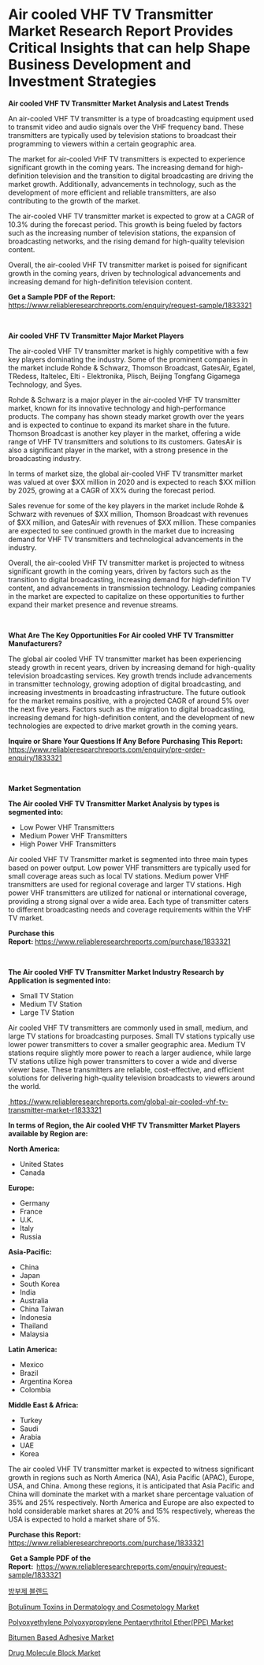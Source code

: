 <p><h1>Air cooled VHF TV Transmitter Market Research Report Provides Critical Insights that can help Shape Business Development and Investment Strategies</h1></p><p><strong>Air cooled VHF TV Transmitter Market Analysis and Latest Trends</strong></p>
<p><p>An air-cooled VHF TV transmitter is a type of broadcasting equipment used to transmit video and audio signals over the VHF frequency band. These transmitters are typically used by television stations to broadcast their programming to viewers within a certain geographic area.</p><p>The market for air-cooled VHF TV transmitters is expected to experience significant growth in the coming years. The increasing demand for high-definition television and the transition to digital broadcasting are driving the market growth. Additionally, advancements in technology, such as the development of more efficient and reliable transmitters, are also contributing to the growth of the market.</p><p>The air-cooled VHF TV transmitter market is expected to grow at a CAGR of 10.3% during the forecast period. This growth is being fueled by factors such as the increasing number of television stations, the expansion of broadcasting networks, and the rising demand for high-quality television content.</p><p>Overall, the air-cooled VHF TV transmitter market is poised for significant growth in the coming years, driven by technological advancements and increasing demand for high-definition television content.</p></p>
<p><strong>Get a Sample PDF of the Report:&nbsp;</strong> <a href="https://www.reliableresearchreports.com/enquiry/request-sample/1833321">https://www.reliableresearchreports.com/enquiry/request-sample/1833321</a></p>
<p>&nbsp;</p>
<p><strong>Air cooled VHF TV Transmitter Major Market Players</strong></p>
<p><p>The air-cooled VHF TV transmitter market is highly competitive with a few key players dominating the industry. Some of the prominent companies in the market include Rohde & Schwarz, Thomson Broadcast, GatesAir, Egatel, TRedess, Italtelec, Elti - Elektronika, Plisch, Beijing Tongfang Gigamega Technology, and Syes. </p><p>Rohde & Schwarz is a major player in the air-cooled VHF TV transmitter market, known for its innovative technology and high-performance products. The company has shown steady market growth over the years and is expected to continue to expand its market share in the future. Thomson Broadcast is another key player in the market, offering a wide range of VHF TV transmitters and solutions to its customers. GatesAir is also a significant player in the market, with a strong presence in the broadcasting industry.</p><p>In terms of market size, the global air-cooled VHF TV transmitter market was valued at over $XX million in 2020 and is expected to reach $XX million by 2025, growing at a CAGR of XX% during the forecast period.</p><p>Sales revenue for some of the key players in the market include Rohde & Schwarz with revenues of $XX million, Thomson Broadcast with revenues of $XX million, and GatesAir with revenues of $XX million. These companies are expected to see continued growth in the market due to increasing demand for VHF TV transmitters and technological advancements in the industry. </p><p>Overall, the air-cooled VHF TV transmitter market is projected to witness significant growth in the coming years, driven by factors such as the transition to digital broadcasting, increasing demand for high-definition TV content, and advancements in transmission technology. Leading companies in the market are expected to capitalize on these opportunities to further expand their market presence and revenue streams.</p></p>
<p>&nbsp;</p>
<p><strong>What Are The Key Opportunities For Air cooled VHF TV Transmitter Manufacturers?</strong></p>
<p><p>The global air cooled VHF TV transmitter market has been experiencing steady growth in recent years, driven by increasing demand for high-quality television broadcasting services. Key growth trends include advancements in transmitter technology, growing adoption of digital broadcasting, and increasing investments in broadcasting infrastructure. The future outlook for the market remains positive, with a projected CAGR of around 5% over the next five years. Factors such as the migration to digital broadcasting, increasing demand for high-definition content, and the development of new technologies are expected to drive market growth in the coming years.</p></p>
<p><strong>Inquire or Share Your Questions If Any Before Purchasing This Report:</strong> <a href="https://www.reliableresearchreports.com/enquiry/pre-order-enquiry/1833321">https://www.reliableresearchreports.com/enquiry/pre-order-enquiry/1833321</a></p>
<p>&nbsp;</p>
<p><strong>Market Segmentation</strong></p>
<p><strong>The Air cooled VHF TV Transmitter Market Analysis by types is segmented into:</strong></p>
<p><ul><li>Low Power VHF Transmitters</li><li>Medium Power VHF Transmitters</li><li>High Power VHF Transmitters</li></ul></p>
<p><p>Air cooled VHF TV Transmitter market is segmented into three main types based on power output. Low power VHF transmitters are typically used for small coverage areas such as local TV stations. Medium power VHF transmitters are used for regional coverage and larger TV stations. High power VHF transmitters are utilized for national or international coverage, providing a strong signal over a wide area. Each type of transmitter caters to different broadcasting needs and coverage requirements within the VHF TV market.</p></p>
<p><strong>Purchase this Report:&nbsp;</strong><a href="https://www.reliableresearchreports.com/purchase/1833321">https://www.reliableresearchreports.com/purchase/1833321</a></p>
<p>&nbsp;</p>
<p><strong>The Air cooled VHF TV Transmitter Market Industry Research by Application is segmented into:</strong></p>
<p><ul><li>Small TV Station</li><li>Medium TV Station</li><li>Large TV Station</li></ul></p>
<p><p>Air cooled VHF TV transmitters are commonly used in small, medium, and large TV stations for broadcasting purposes. Small TV stations typically use lower power transmitters to cover a smaller geographic area. Medium TV stations require slightly more power to reach a larger audience, while large TV stations utilize high power transmitters to cover a wide and diverse viewer base. These transmitters are reliable, cost-effective, and efficient solutions for delivering high-quality television broadcasts to viewers around the world.</p></p>
<p><a href="https://www.reliableresearchreports.com/global-air-cooled-vhf-tv-transmitter-market-r1833321">&nbsp;https://www.reliableresearchreports.com/global-air-cooled-vhf-tv-transmitter-market-r1833321</a></p>
<p><strong>In terms of Region, the Air cooled VHF TV Transmitter Market Players available by Region are:</strong></p>
<p>
    <p> <strong> North America: </strong>
        <ul>
            <li>United States</li>
            <li>Canada</li>
        </ul>
        </p> 
    <p> <strong> Europe: </strong>
        <ul>
            <li>Germany</li>
            <li>France</li>
            <li>U.K.</li>
            <li>Italy</li>
            <li>Russia</li>
        </ul>
        </p> 
    <p> <strong> Asia-Pacific: </strong>
        <ul>
            <li>China</li>
            <li>Japan</li>
            <li>South Korea</li>
            <li>India</li>
            <li>Australia</li>
            <li>China Taiwan</li>
            <li>Indonesia</li>
            <li>Thailand</li>
            <li>Malaysia</li>
        </ul>
        </p> 
    <p> <strong> Latin America: </strong>
        <ul>
            <li>Mexico</li>
            <li>Brazil</li>
            <li>Argentina Korea</li>
            <li>Colombia</li>
        </ul>
        </p> 
    <p> <strong> Middle East & Africa: </strong>
        <ul>
            <li>Turkey</li>
            <li>Saudi</li>
            <li>Arabia</li>
            <li>UAE</li>
            <li>Korea</li>
        </ul>
    </p>
    </p>
<p><p>The air cooled VHF TV transmitter market is expected to witness significant growth in regions such as North America (NA), Asia Pacific (APAC), Europe, USA, and China. Among these regions, it is anticipated that Asia Pacific and China will dominate the market with a market share percentage valuation of 35% and 25% respectively. North America and Europe are also expected to hold considerable market shares at 20% and 15% respectively, whereas the USA is expected to hold a market share of 5%.</p></p>
<p><strong>Purchase this Report: </strong><a href="https://www.reliableresearchreports.com/purchase/1833321">https://www.reliableresearchreports.com/purchase/1833321</a></p>
<p>&nbsp;<strong>Get a Sample PDF of the Report:&nbsp;&nbsp;</strong><a href="https://www.reliableresearchreports.com/enquiry/request-sample/1833321">https://www.reliableresearchreports.com/enquiry/request-sample/1833321</a></p>
<p><strong></strong></p>
<p><p><a href="https://github.com/vsckjg50460/Market-Research-Report-List-3/blob/main/1576105128435.md">방부제 블렌드</a></p><p><a href="https://github.com/kumertitash/Market-Research-Report-List-1/blob/main/botulinum-toxins-in-dermatology-and-cosmetology-market.md">Botulinum Toxins in Dermatology and Cosmetology Market</a></p><p><a href="https://www.linkedin.com/pulse/polyoxyethylene-polyoxypropylene-pentaerythritol-etherppe-market-vzjef">Polyoxyethylene Polyoxypropylene Pentaerythritol Ether(PPE) Market</a></p><p><a href="https://www.linkedin.com/pulse/bitumen-based-adhesive-market-forecasts-trends-impact-analysis-uylgf">Bitumen Based Adhesive Market</a></p><p><a href="https://github.com/amapolalg/Market-Research-Report-List-1/blob/main/drug-molecule-block-market.md">Drug Molecule Block Market</a></p></p>
